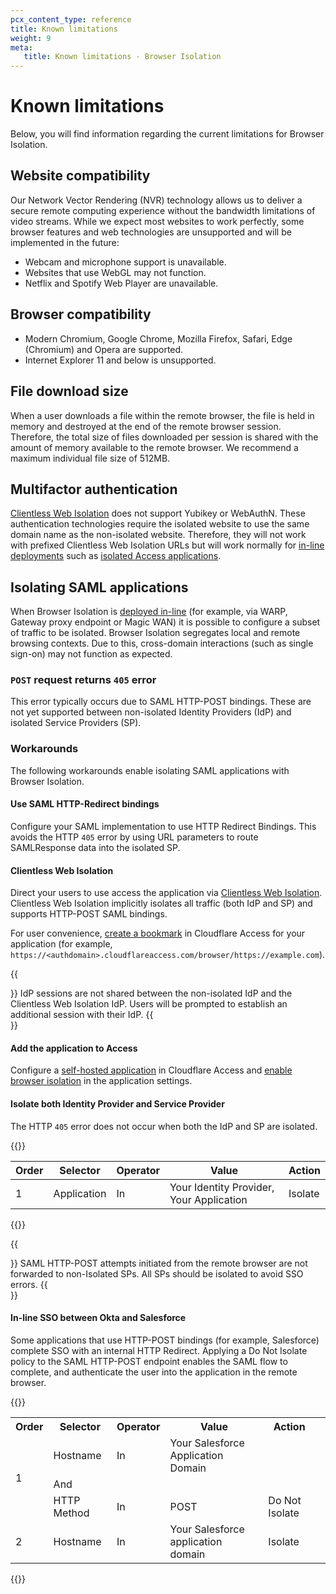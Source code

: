 ```yaml
---
pcx_content_type: reference
title: Known limitations
weight: 9
meta:
   title: Known limitations - Browser Isolation
---
```


# Known limitations

Below, you will find information regarding the current limitations for Browser Isolation.

## Website compatibility

Our Network Vector Rendering (NVR) technology allows us to deliver a secure remote computing experience without the bandwidth limitations of video streams. While we expect most websites to work perfectly, some browser features and web technologies are unsupported and will be implemented in the future:

- Webcam and microphone support is unavailable.
- Websites that use WebGL may not function.
- Netflix and Spotify Web Player are unavailable.

## Browser compatibility

- Modern Chromium, Google Chrome, Mozilla Firefox, Safari, Edge (Chromium) and Opera are supported.
- Internet Explorer 11 and below is unsupported.

## File download size

When a user downloads a file within the remote browser, the file is held in memory and destroyed at the end of the remote browser session. Therefore, the total size of files downloaded per session is shared with the amount of memory available to the remote browser. We recommend a maximum individual file size of 512MB.

## Multifactor authentication

[Clientless Web Isolation](/cloudflare-one/policies/browser-isolation/setup/clientless-browser-isolation/) does not support Yubikey or WebAuthN. These authentication technologies require the isolated website to use the same domain name as the non-isolated website. Therefore, they will not work with prefixed Clientless Web Isolation URLs but will work normally for [in-line deployments](/cloudflare-one/policies/browser-isolation/setup/) such as [isolated Access applications](/cloudflare-one/policies/access/isolate-application/).

## Isolating SAML applications

When Browser Isolation is [deployed in-line](/cloudflare-one/policies/browser-isolation/setup/) (for example, via WARP, Gateway proxy endpoint or Magic WAN) it is possible to configure a subset of traffic to be isolated. Browser Isolation segregates local and remote browsing contexts. Due to this, cross-domain interactions (such as single sign-on) may not function as expected.

### `POST` request returns `405` error

This error typically occurs due to SAML HTTP-POST bindings. These are not yet supported between non-isolated Identity Providers (IdP) and isolated Service Providers (SP).

### Workarounds

The following workarounds enable isolating SAML applications with Browser Isolation.

#### Use SAML HTTP-Redirect bindings

Configure your SAML implementation to use HTTP Redirect Bindings. This avoids the HTTP `405` error by using URL parameters to route SAMLResponse data into the isolated SP.

#### Clientless Web Isolation

Direct your users to use access the application via [Clientless Web Isolation](/cloudflare-one/policies/browser-isolation/setup/clientless-browser-isolation/). Clientless Web Isolation implicitly isolates all traffic (both IdP and SP) and supports HTTP-POST SAML bindings.

For user convenience, [create a bookmark](/cloudflare-one/applications/bookmarks/) in Cloudflare Access for your application (for example, `https://<authdomain>.cloudflareaccess.com/browser/https://example.com`).

{{<Aside type="note">}}
IdP sessions are not shared between the non-isolated IdP and the Clientless Web Isolation IdP. Users will be prompted to establish an additional session with their IdP.
{{</Aside>}}

#### Add the application to Access

Configure a [self-hosted application](/cloudflare-one/applications/configure-apps/self-hosted-apps/) in Cloudflare Access and [enable browser isolation](/cloudflare-one/policies/access/isolate-application/) in the application settings.

#### Isolate both Identity Provider and Service Provider

The HTTP `405` error does not occur when both the IdP and SP are isolated.

{{<table-wrap>}}

| Order | Selector    | Operator | Value                                    | Action  |
| ----- | ----------- | -------- | ---------------------------------------- | ------- |
| 1     | Application | In       | Your Identity Provider, Your Application | Isolate |

{{</table-wrap>}}

{{<Aside type="note">}}
SAML HTTP-POST attempts initiated from the remote browser are not forwarded to non-Isolated SPs. All SPs should be isolated to avoid SSO errors.
{{</Aside>}}

#### In-line SSO between Okta and Salesforce

Some applications that use HTTP-POST bindings (for example, Salesforce) complete SSO with an internal HTTP Redirect. Applying a Do Not Isolate policy to the SAML HTTP-POST endpoint enables the SAML flow to complete, and authenticate the user into the application in the remote browser.

{{<table-wrap>}}

<table>
  <tbody>
    <th colspan="1" rowspan="1">
      Order
    </th>
    <th colspan="1" rowspan="1">
      Selector
    </th>
    <th colspan="1" rowspan="1">
      Operator
    </th>
    <th colspan="1" rowspan="1">
      Value
    </th>
    <th colspan="1" rowspan="1">
      Action
    </th>
    <tr>
      <td colspan="1" rowspan="3">
      1
      </td>
      <td colspan="1" rowspan="1">
      Hostname
      </td>
      <td colspan="1" rowspan="1">
      In
      </td>
      <td colspan="1" rowspan="1">
      Your Salesforce Application Domain
      </td>
      <td colspan="1" rowspan="1">
      </td>
      <td colspan="1" rowspan="1">
      </td>
    </tr>
    <tr>
      <td colspan="3" rowspan="1">
      And
      </td>
      <td colspan="1" rowspan="1">
      </td>
      <td colspan="1" rowspan="1">
      </td>
    </tr>
    <tr>
      <td colspan="1" rowspan="1">
      HTTP Method
      </td>
      <td colspan="1" rowspan="1">
      In
      </td>
      <td colspan="1" rowspan="1">
      POST
      </td>
      <td colspan="1" rowspan="1">
      Do Not Isolate
      </td>
    </tr>
    <tr>
      <td colspan="1" rowspan="1">
      2
      </td>
      <td colspan="1" rowspan="1">
      Hostname
      </td>
      <td colspan="1" rowspan="1">
      In
      </td>
      <td colspan="1" rowspan="1">
      Your Salesforce application domain
      </td>
      <td colspan="1" rowspan="1">
      Isolate
      </td>
    </tr>
  </tbody>
</table>

{{</table-wrap>}}
